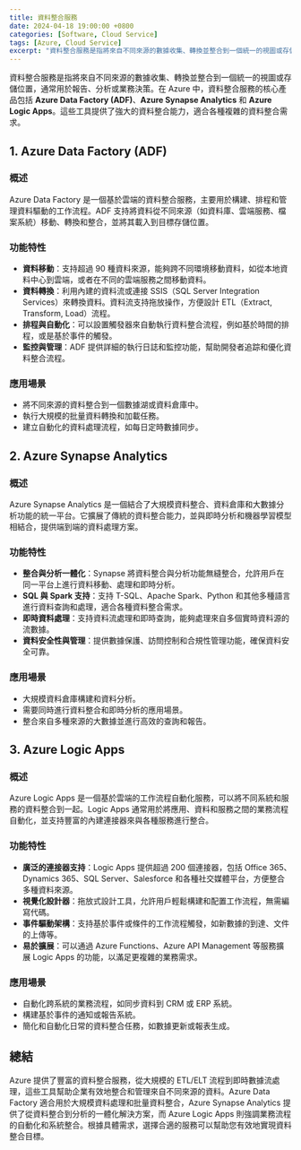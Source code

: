 ```yaml
---
title: 資料整合服務
date: 2024-04-18 19:00:00 +0800
categories: [Software, Cloud Service]
tags: [Azure, Cloud Service] 
excerpt: "資料整合服務是指將來自不同來源的數據收集、轉換並整合到一個統一的視圖或存儲位置，通常用於報告、分析或業務決策。"
---
```


資料整合服務是指將來自不同來源的數據收集、轉換並整合到一個統一的視圖或存儲位置，通常用於報告、分析或業務決策。在 Azure 中，資料整合服務的核心產品包括 **Azure Data Factory (ADF)**、**Azure Synapse Analytics** 和 **Azure Logic Apps**。這些工具提供了強大的資料整合能力，適合各種複雜的資料整合需求。

## **1. Azure Data Factory (ADF)**

### **概述**
Azure Data Factory 是一個基於雲端的資料整合服務，主要用於構建、排程和管理資料驅動的工作流程。ADF 支持將資料從不同來源（如資料庫、雲端服務、檔案系統）移動、轉換和整合，並將其載入到目標存儲位置。

### **功能特性**
- **資料移動**：支持超過 90 種資料來源，能夠跨不同環境移動資料，如從本地資料中心到雲端，或者在不同的雲端服務之間移動資料。
- **資料轉換**：利用內建的資料流或連接 SSIS（SQL Server Integration Services）來轉換資料。資料流支持拖放操作，方便設計 ETL（Extract, Transform, Load）流程。
- **排程與自動化**：可以設置觸發器來自動執行資料整合流程，例如基於時間的排程，或是基於事件的觸發。
- **監控與管理**：ADF 提供詳細的執行日誌和監控功能，幫助開發者追踪和優化資料整合流程。

### **應用場景**
- 將不同來源的資料整合到一個數據湖或資料倉庫中。
- 執行大規模的批量資料轉換和加載任務。
- 建立自動化的資料處理流程，如每日定時數據同步。

## **2. Azure Synapse Analytics**

### **概述**
Azure Synapse Analytics 是一個結合了大規模資料整合、資料倉庫和大數據分析功能的統一平台。它擴展了傳統的資料整合能力，並與即時分析和機器學習模型相結合，提供端到端的資料處理方案。

### **功能特性**
- **整合與分析一體化**：Synapse 將資料整合與分析功能無縫整合，允許用戶在同一平台上進行資料移動、處理和即時分析。
- **SQL 與 Spark 支持**：支持 T-SQL、Apache Spark、Python 和其他多種語言進行資料查詢和處理，適合各種資料整合需求。
- **即時資料處理**：支持資料流處理和即時查詢，能夠處理來自多個實時資料源的流數據。
- **資料安全性與管理**：提供數據保護、訪問控制和合規性管理功能，確保資料安全可靠。

### **應用場景**
- 大規模資料倉庫構建和資料分析。
- 需要同時進行資料整合和即時分析的應用場景。
- 整合來自多種來源的大數據並進行高效的查詢和報告。

## **3. Azure Logic Apps**

### **概述**
Azure Logic Apps 是一個基於雲端的工作流程自動化服務，可以將不同系統和服務的資料整合到一起。Logic Apps 通常用於將應用、資料和服務之間的業務流程自動化，並支持豐富的內建連接器來與各種服務進行整合。

### **功能特性**
- **廣泛的連接器支持**：Logic Apps 提供超過 200 個連接器，包括 Office 365、Dynamics 365、SQL Server、Salesforce 和各種社交媒體平台，方便整合多種資料來源。
- **視覺化設計器**：拖放式設計工具，允許用戶輕鬆構建和配置工作流程，無需編寫代碼。
- **事件驅動架構**：支持基於事件或條件的工作流程觸發，如新數據的到達、文件的上傳等。
- **易於擴展**：可以通過 Azure Functions、Azure API Management 等服務擴展 Logic Apps 的功能，以滿足更複雜的業務需求。

### **應用場景**
- 自動化跨系統的業務流程，如同步資料到 CRM 或 ERP 系統。
- 構建基於事件的通知或報告系統。
- 簡化和自動化日常的資料整合任務，如數據更新或報表生成。

## **總結**
Azure 提供了豐富的資料整合服務，從大規模的 ETL/ELT 流程到即時數據流處理，這些工具幫助企業有效地整合和管理來自不同來源的資料。Azure Data Factory 適合用於大規模資料處理和批量資料整合，Azure Synapse Analytics 提供了從資料整合到分析的一體化解決方案，而 Azure Logic Apps 則強調業務流程的自動化和系統整合。根據具體需求，選擇合適的服務可以幫助您有效地實現資料整合目標。
